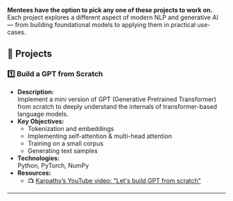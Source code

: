 **Mentees have the option to pick any one of these projects to work on.**
Each project explores a different aspect of modern NLP and generative AI — from building foundational models to applying them in practical use-cases.

## 📝 Projects

### 1️⃣ Build a GPT from Scratch
- **Description:**  
  Implement a mini version of GPT (Generative Pretrained Transformer) from scratch to deeply understand the internals of transformer-based language models.
- **Key Objectives:**  
  - Tokenization and embeddings  
  - Implementing self-attention & multi-head attention  
  - Training on a small corpus  
  - Generating text samples
- **Technologies:**  
  Python, PyTorch, NumPy
- **Resources:**  
  - 📺 [Karpathy’s YouTube video: "Let's build GPT from scratch"](https://www.youtube.com/watch?v=kCc8FmEb1nY)

---
